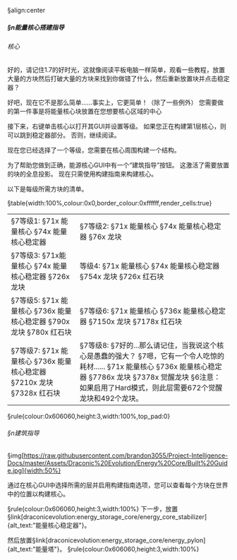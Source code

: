 §align:center
##### §n能量核心搭建指导

###### 核心

好的，请记住1.7的好时光，这就像阅读平板电脑一样简单，观看一些教程，放置大量的方块然后打破大量的方块来找到你做错了什么，然后重新放置块并点击稳定器？

好吧，现在它不是那么简单......事实上，它更简单！（除了一些例外）
您需要做的第一件事是将能量核心块放置在您想要核心区域的中心

接下来，右键单击核心以打开其GUI并设置等级。
如果您正在构建第1层核心，则可以跳到稳定器部分。
否则，继续阅读。

现在您已经选择了一个等级，您需要在核心周围构建一个结构。

为了帮助您做到正确，能源核心GUI中有一个“建筑指导”按钮。 这激活了需要放置的块的全息投影。
现在只需使用构建指南来构建核心。

以下是每级所需方块的清单。

§table{width:100%,colour:0x0,border_colour:0xffffff,render_cells:true} 
<table column_layout="1*,1*">
<tr padding="2" align="left">
<td>
§7等级1:
§71x 能量核心
§74x 能量核心稳定器
</td>
<td>
§7等级2:
§71x 能量核心
§74x 能量核心稳定器
§76x 龙块
</td> 
</tr>
<tr padding="2" align="left">
<td>
§7等级3:
§71x能量核心
§74x 能量核心稳定器
§726x 龙块
</td>
<td>
等级4:
§71x 能量核心
§74x 能量核心稳定器
§754x 龙块
§726x 红石块
</td> 
</tr>
<tr padding="2" align="left">
<td>
§7等级5:
§71x 能量核心
§736x 能量核心稳定器
§790x 龙块
§780x 红石块
</td>
<td>
§7等级6:
§71x 能量核心
§736x 能量核心稳定器
§7150x 龙块
§7178x 红石块
</td> 
</tr>
<tr padding="2" align="left">
<td>
§7等级7:
§71x 能量核心
§736x 能量核心稳定器
§7210x 龙块
§7328x 红石块
</td>
<td>
§7等级8:
§7好的...那么请记住，当我说这个核心是愚蠢的强大？
§7嗯，它有一个令人吃惊的耗材......
§71x 能量核心
§736x 能量核心稳定器
§7786x 龙块
§7378x 觉醒龙块
§6注意：如果启用了Hard模式，则此层需要672个觉醒龙块和492个龙块。
</td> 
</tr>
</table>

§rule{colour:0x606060,height:3,width:100%,top_pad:0}
###### §n建筑指导
§img[https://raw.githubusercontent.com/brandon3055/Project-Intelligence-Docs/master/Assets/Draconic%20Evolution/Energy%20Core/Built%20Guide.jpg]{width:50%}

通过在核心GUI中选择所需的层并启用构建指南选项，您可以查看每个方块在世界中的位置以构建核心。

§rule{colour:0x606060,height:3,width:100%}
下一步，放置§link[draconicevolution:energy_storage_core/energy_core_stabilizer]{alt_text:"能量核心稳定器"}。

然后放置§link[draconicevolution:energy_storage_core/energy_pylon]{alt_text:"能量塔"}。
§rule{colour:0x606060,height:3,width:100%}
